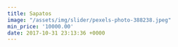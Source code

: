 ```yaml
---
title: Sapatos
image: "/assets/img/slider/pexels-photo-388238.jpeg"
min_price: '10000.00'
date: 2017-10-31 23:13:36 +0000
---
```

